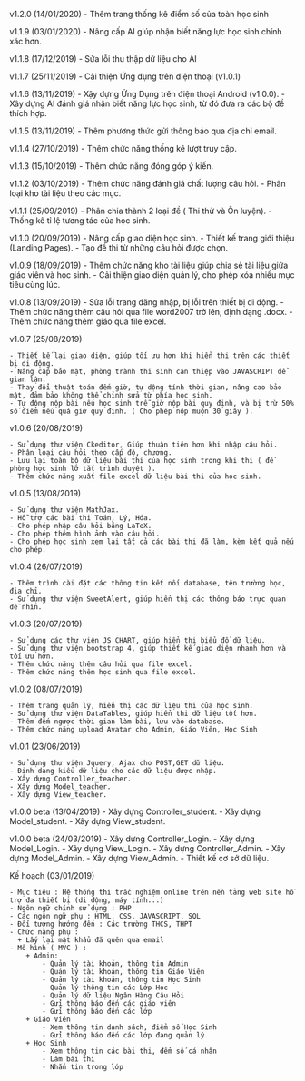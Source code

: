 v1.2.0 (14/01/2020)
    - Thêm trang thống kê điểm số của toàn học sinh

v1.1.9 (03/01/2020)
    - Nâng cấp AI giúp nhận biết năng lực học sinh chính xác hơn.

v1.1.8 (17/12/2019)
    - Sửa lỗi thu thập dữ liệu cho AI

v1.1.7 (25/11/2019)
    - Cải thiện Ứng dụng trên điện thoại (v1.0.1)

v1.1.6 (13/11/2019)
    - Xậy dựng Ứng Dụng trên điện thoại Android (v1.0.0).
    - Xây dựng AI đánh giá nhận biết năng lực học sinh, từ đó đưa ra các bộ đề thích hợp.

v1.1.5 (13/11/2019)
    - Thêm phương thức gửi thông báo qua địa chỉ email.

v1.1.4 (27/10/2019)
    - Thêm chức năng thống kê lượt truy cập.

v1.1.3 (15/10/2019)
    - Thêm chức năng đóng góp ý kiến.

v1.1.2 (03/10/2019)
    - Thêm chức năng đánh giá chất lượng câu hỏi.
    - Phân loại kho tài liệu theo các mục.

v1.1.1 (25/09/2019)
    - Phân chia thành 2 loại đề ( Thi thử và Ôn luyện).
    - Thống kê tỉ lệ tương tác của học sinh.

v1.1.0 (20/09/2019)
    - Nâng cấp giao diện học sinh.
    - Thiết kế trang giới thiệu (Landing Pages).
    - Tạo đề thi từ những câu hỏi được chọn.

v1.0.9 (18/09/2019)
    - Thêm chức năng kho tài liệu giúp chia sẻ tài liệu giữa giáo viên và học sinh.
    - Cải thiện giao diện quản lý, cho phép xóa nhiều mục tiêu cùng lúc.

v1.0.8 (13/09/2019)
    - Sửa lỗi trang đăng nhập, bị lỗi trên thiết bị di động.
    - Thêm chức năng thêm câu hỏi qua file word2007 trở lên, định dạng .docx.
    - Thêm chức năng thêm giáo qua file excel.

v1.0.7 (25/08/2019)

    - Thiết kế lại giao diện, giúp tối ưu hơn khi hiển thi trên các thiết bị di động.
    - Nâng cấp bảo mật, phòng trành thi sinh can thiệp vào JAVASCRIPT để gian lận.
    - Thay đổi thuật toán đếm giờ, tự dộng tính thời gian, nâng cao bảo mật, đảm bảo không thể chỉnh sửa từ phía học sinh.
    - Tự động nộp bài nếu học sinh trễ giờ nộp bài quy định, và bị trừ 50% số điểm nếu quá giờ quy định. ( Cho phép nộp muộn 30 giây ).

v1.0.6 (20/08/2019)

    - Sử dụng thư viện Ckeditor, Giúp thuận tiên hơn khi nhập câu hỏi.
    - Phân loại câu hỏi theo cấp độ, chương.
    - Lưu lại toàn bộ dữ liệu bài thi của học sinh trong khi thi ( đề phòng học sinh lỡ tắt trình duyệt ).
    - Thêm chức năng xuất file excel dữ liệu bài thi của học sinh.

v1.0.5 (13/08/2019)

    - Sử dụng thư viện MathJax.
    - Hỗ trợ các bài thi Toán, Lý, Hóa.
    - Cho phép nhập câu hỏi bằng LaTeX.
    - Cho phép thêm hình ảnh vào câu hỏi.
    - Cho phép học sinh xem lại tất cả các bài thi đã làm, kèm kết quả nếu cho phép.

v1.0.4 (26/07/2019)

    - Thêm trình cài đặt các thông tin kết nối database, tên trường học, địa chỉ.
    - Sử dụng thư viện SweetAlert, giúp hiển thị các thông báo trực quan dễ nhìn.

v1.0.3 (20/07/2019)

    - Sử dụng các thư viện JS CHART, giúp hiển thị biểu đồ dữ liệu.
    - Sử dụng thư viện bootstrap 4, giúp thiết kế giao diện nhanh hơn và tối ưu hơn.
    - Thêm chức năng thêm câu hỏi qua file excel.
    - Thêm chức năng thêm học sinh qua file excel.

v1.0.2 (08/07/2019)

    - Thêm trang quản lý, hiển thị các dữ liệu thi của học sinh.
    - Sử dụng thư viện DataTables, giúp hiển thi dữ liệu tốt hơn.
    - Thêm đếm ngược thời gian làm bài, lưu vào database.
    - Thêm chức năng upload Avatar cho Admin, Giáo Viên, Học Sinh

v1.0.1 (23/06/2019)

    - Sử dụng thư viện Jquery, Ajax cho POST,GET dữ liệu.
    - Định dạng kiểu dữ liệu cho các dữ liệu được nhập.
    - Xây dựng Controller_teacher.
    - Xây dựng Model_teacher.
    - Xây dựng View_teacher.

v1.0.0 beta (13/04/2019)
    - Xây dựng Controller_student.
    - Xây dựng Model_student.
    - Xây dựng View_student.

v1.0.0 beta (24/03/2019)
    - Xây dựng Controller_Login.
    - Xây dựng Model_Login.
    - Xây dựng View_Login.
    - Xây dựng Controller_Admin.
    - Xây dựng Model_Admin.
    - Xây dựng View_Admin.
    - Thiết kế cơ sở dữ liệu.

Kế hoạch (03/01/2019)

    - Mục tiêu : Hệ thống thi trắc nghiệm online trên nền tảng web site hỗ trợ đa thiết bị (di động, máy tính...)
    - Ngôn ngữ chính sử dụng : PHP
    - Các ngôn ngữ phụ : HTML, CSS, JAVASCRIPT, SQL
    - Đối tượng hướng đến : Các trường THCS, THPT
    - Chức năng phụ :
      + Lấy lại mật khẩu đã quên qua email
    - Mô hình ( MVC ) :
        + Admin:
            - Quản lý tài khoản, thông tin Admin
            - Quản lý tài khoản, thông tin Giáo Viên
            - Quản lý tài khoản, thông tin Học Sinh
            - Quản lý thông tin các Lớp Học
            - Quản lý dữ liệu Ngân Hàng Câu Hỏi
            - Gửi thông báo đến các giáo viên
            - Gửi thông báo đến các lớp
        + Giáo Viên
            - Xem thông tin danh sách, điểm số Học Sinh
            - Gửi thông báo đến các lớp đang quản lý
        + Học Sinh
            - Xem thông tin các bài thi, đểm số cá nhân
            - Làm bài thi
            - Nhắn tin trong lớp
